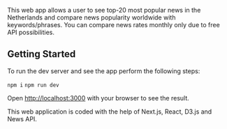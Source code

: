 This web app allows a user to see top-20 most popular news in the Netherlands and compare news popularity worldwide with keywords/phrases. You can compare news rates monthly only due to free API possibilities.

## Getting Started

To run the dev server and see the app perform the following steps:

`npm i`
`npm run dev`

Open [http://localhost:3000](http://localhost:3000) with your browser to see the result.


This web application is coded with the help of Next.js, React, D3.js and News API.
